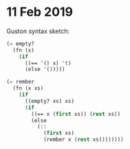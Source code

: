 # 11 Feb 2019

Guston syntax sketch:

```lisp
(= empty?
  (fn (x)
    (if
      ((== '() x) 't)
      (else '()))))

(= rember
  (fn (x xs)
    (if
      ((empty? xs) xs)
      (if
        ((== x (first xs)) (rest xs))
        (else
          (::
            (first xs)
            (rember x (rest xs))))))))
```

